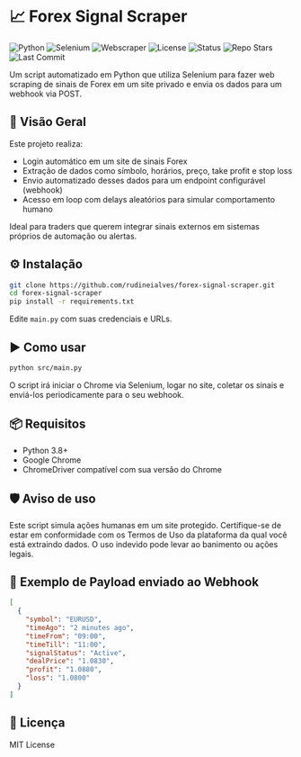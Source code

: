# 📈 Forex Signal Scraper


![Python](https://img.shields.io/badge/python-3.8%2B-blue)
![Selenium](https://img.shields.io/badge/selenium-4.x-green)
![Webscraper](https://img.shields.io/badge/type-webscraper-yellow)
![License](https://img.shields.io/badge/license-MIT-blue.svg)
![Status](https://img.shields.io/badge/status-working-success)
![Repo Stars](https://img.shields.io/github/stars/neydev/forex-signal-scraper?style=social)
![Last Commit](https://img.shields.io/github/last-commit/neydev/forex-signal-scraper)

Um script automatizado em Python que utiliza Selenium para fazer web scraping de sinais de Forex em um site privado e envia os dados para um webhook via POST.

## 🚀 Visão Geral

Este projeto realiza:

- Login automático em um site de sinais Forex
- Extração de dados como símbolo, horários, preço, take profit e stop loss
- Envio automatizado desses dados para um endpoint configurável (webhook)
- Acesso em loop com delays aleatórios para simular comportamento humano

Ideal para traders que querem integrar sinais externos em sistemas próprios de automação ou alertas.


## ⚙️ Instalação

```bash
git clone https://github.com/rudineialves/forex-signal-scraper.git
cd forex-signal-scraper
pip install -r requirements.txt
```

Edite `main.py` com suas credenciais e URLs.

## ▶️ Como usar

```bash
python src/main.py
```
O script irá iniciar o Chrome via Selenium, logar no site, coletar os sinais e enviá-los periodicamente para o seu webhook.

## 📦 Requisitos

- Python 3.8+
- Google Chrome
- ChromeDriver compatível com sua versão do Chrome

## 🛡️ Aviso de uso

Este script simula ações humanas em um site protegido. Certifique-se de estar em conformidade com os Termos de Uso da plataforma da qual você está extraindo dados. O uso indevido pode levar ao banimento ou ações legais.

## 🧩 Exemplo de Payload enviado ao Webhook

```json
[
  {
    "symbol": "EURUSD",
    "timeAgo": "2 minutes ago",
    "timeFrom": "09:00",
    "timeTill": "11:00",
    "signalStatus": "Active",
    "dealPrice": "1.0830",
    "profit": "1.0880",
    "loss": "1.0800"
  }
]
```

## 📄 Licença

MIT License
